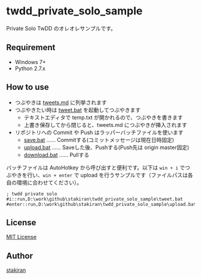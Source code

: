# twdd_private_solo_sample
Private Solo TwDD のオレオレサンプルです。

## Requirement
- Windows 7+
- Python 2.7.x

## How to use
- つぶやきは [tweets.md](tweets.md) に列挙されます
- つぶやきたい時は [tweet.bat](tweet.bat) を起動してつぶやきます
  - テキストエディタで temp.txt が開かれるので、つぶやきを書きます
  - 上書き保存してから閉じると、tweets.md につぶやきが挿入されます
- リポジトリへの Commit や Push はラッパーバッチファイルを使います
  - [save.bat](save.bat) …… Commitする(コミットメッセージは現在日時固定)
  - [upload.bat](upload.bat) …… Saveした後、Pushする(Push先は origin master固定)
  - [download.bat](download.bat) …… Pullする

バッチファイルは AutoHotkey から呼び出すと便利です。以下は `win + i` でつぶやきを行い、`win + enter` で upload を行うサンプルです（ファイルパスは各自の環境に合わせてください）。

```ahk
; twdd private solo
#i::run,D:\work\github\stakiran\twdd_private_solo_sample\tweet.bat
#enter::run,D:\work\github\stakiran\twdd_private_solo_sample\upload.bat
```

## License
[MIT License](LICENSE)

## Author
[stakiran](https://github.com/stakiran)
